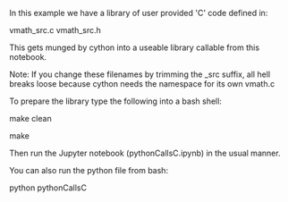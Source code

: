 
In this example we have a library of user provided 'C' code defined in:

vmath_src.c
vmath_src.h

This gets munged by cython into a useable library callable from this notebook.

Note: If you change these filenames by trimming the _src suffix, all hell breaks loose
      because cython needs the namespace for its own vmath.c

To prepare the library type the following into a bash shell:

make clean

make

Then run the Jupyter notebook (pythonCallsC.ipynb) in the usual manner.

You can also run the python file from bash:

python pythonCallsC
